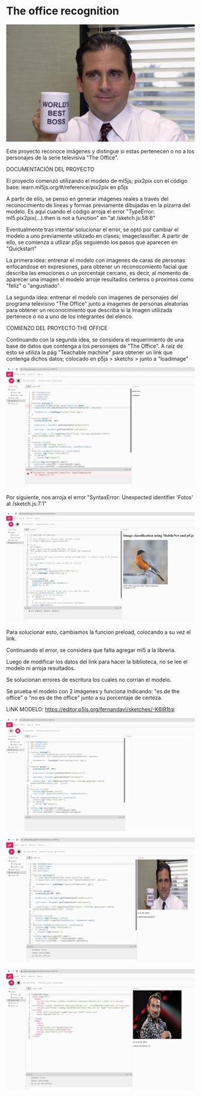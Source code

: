 # The office recognition
![alt](assets/michaelscott.jpg "foto michaelScott")

Este proyecto reconoce imágenes y distingue si estas pertenecen o no a los personajes de la serie televisiva "The Office".

DOCUMENTACIÓN DEL PROYECTO

El proyecto comenzó utilizando el modelo de ml5js; pix2pix con el código base: learn.ml5js.org/#/reference/pix2pix en p5js

A partir de ello, se pensó en generar imágenes reales a través del reconocimiento de líneas y formas previamente dibujadas en la pizarra del modelo. Es aquí cuando el código arroja el error "TypeError: ml5.pix2pix(...).then is not a function" en "at /sketch.js:58:6"

Eventualmente tras intentar solucionar el error, se optó por cambiar el modelo a uno previamente utilizado en clases; imageclassifier. A partir de ello, se comienza a utlizar p5js seguiendo los pasos que aparecen en "Quickstart"

La primera idea: entrenar el modelo con imagenes de caras de personas enfocandose en expresiones, para obtener un reconocomiento facial que describa las emociones o un porcentaje cercano, es decir, al momento de aparecer una imagen el modelo arroje resultados certeros o proximos como "feliz" o "angustiado".

La segunda idea: entrenar el modelo con imagenes de personajes del programa televisivo "The Office" junto a imagenes de personas aleatorias para obtener un reconocimiento que describa si la imagen utilizada pertenece o no a uno de los integrantes del elenco.

COMIENZO DEL PROYECTO THE OFFICE

Continuando con la segunda idea, se considera el requerimiento de una base de datos que contenga a los personajes de "The Office". A raíz de esto se utiliza la pág "Teachable machine" para obtener un link que contenga dichos datos; colocado en p5js > sketchs > junto a "loadimage"

![alt](assets/error.jpg "foto error")

Por siguiente, nos arroja el error "SyntaxError: Unexpected identifier 'Fotos' at /sketch.js:7:1"

![alt](assets/referencia.jpg "foto referencia")

Para solucionar esto, cambiamos la funcion preload, colocando a su vez el link.

Continuando el error, se considera que falta agregar ml5 a la libreria.

Luego de modificar los datos del link para hacer la biblioteca, no se lee el modelo ni arroja resultados.

Se solucionan errores de escritura los cuales no corrían el modelo.

Se prueba el modelo con 2 imágenes y funciona indicando: "es de the office" o "no es de the office" junto a su porcentaje de certeza.

LINK MODELO:
https://editor.p5js.org/fernandavl/sketches/-K6lR1tqi


![alt](assets/1.1.jpg "foto paso1")


![alt](assets/2.jpg "foto paso3")

![alt](assets/3.jpg "foto paso3")
